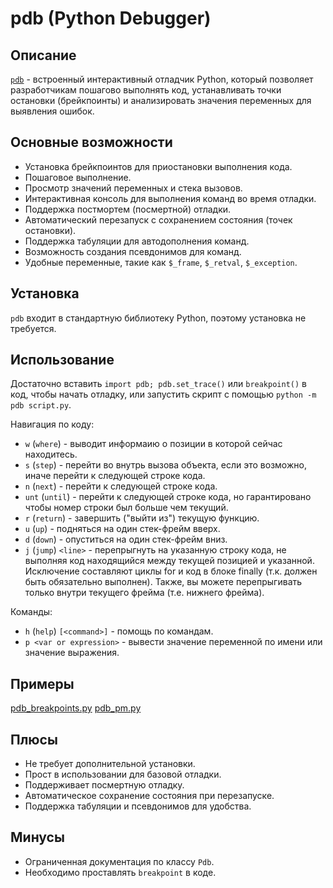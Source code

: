 # pdb (Python Debugger)

## Описание
[`pdb`](https://docs.python.org/3/library/pdb.html) - встроенный интерактивный отладчик Python, который позволяет разработчикам пошагово выполнять код, устанавливать точки остановки (брейкпоинты) и анализировать значения переменных для выявления ошибок.

## Основные возможности
- Установка брейкпоинтов для приостановки выполнения кода.
- Пошаговое выполнение.
- Просмотр значений переменных и стека вызовов.
- Интерактивная консоль для выполнения команд во время отладки.
- Поддержка постмортем (посмертной) отладки.
- Автоматический перезапуск с сохранением состояния (точек остановки).
- Поддержка табуляции для автодополнения команд.
- Возможность создания псевдонимов для команд.
- Удобные переменные, такие как `$_frame`, `$_retval`, `$_exception`.

## Установка
`pdb` входит в стандартную библиотеку Python, поэтому установка не требуется.

## Использование
Достаточно вставить `import pdb; pdb.set_trace()` или `breakpoint()` в код, чтобы начать отладку, или запустить скрипт с помощью `python -m pdb script.py`.

Навигация по коду:

- `w` (`where`) - выводит информаию о позиции в которой сейчас находитесь.
- `s` (`step`) - перейти во внутрь вызова объекта, если это возможно, иначе перейти к следующей строке кода.
- `n` (`next`) - перейти к следующей строке кода.
- `unt` (`until`) - перейти к следующей строке кода, но гарантировано чтобы номер строки был больше чем текущий.
- `r` (`return`) - завершить ("выйти из") текущую функцию.
- `u` (`up`) - подняться на один стек-фрейм вверх.
- `d` (`down`) - опуститься на один стек-фрейм вниз.
- `j` (`jump`) `<line>` - перепрыгнуть на указанную строку кода, не выполняя код находящийся между текущей позицией и указанной. Исключение составляют циклы for и код в блоке finally (т.к. должен быть обязательно выполнен). Также, вы можете перепрыгивать только внутри текущего фрейма (т.е. нижнего фрейма).

Команды:

- `h` (`help`) `[<command>]` - помощь по командам.
- `p <var or expression>` - вывести значение переменной по имени или значение выражения.


## Примеры
[pdb_breakpoints.py](../examples/pdb/breakpoints.py)
[pdb_pm.py](../examples/pdb/pm.py)

## Плюсы
- Не требует дополнительной установки.
- Прост в использовании для базовой отладки.
- Поддерживает посмертную отладку.
- Автоматическое сохранение состояния при перезапуске.
- Поддержка табуляции и псевдонимов для удобства.

## Минусы
- Ограниченная документация по классу `Pdb`.
- Необходимо проставлять `breakpoint` в коде.